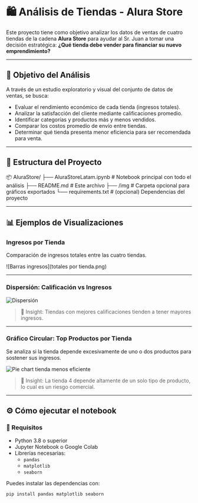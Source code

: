 # 🛍️ Análisis de Tiendas - Alura Store

Este proyecto tiene como objetivo analizar los datos de ventas de cuatro tiendas de la cadena **Alura Store** para ayudar al Sr. Juan a tomar una decisión estratégica: **¿Qué tienda debe vender para financiar su nuevo emprendimiento?**

---

## 🎯 Objetivo del Análisis

A través de un estudio exploratorio y visual del conjunto de datos de ventas, se busca:

- Evaluar el rendimiento económico de cada tienda (ingresos totales).
- Analizar la satisfacción del cliente mediante calificaciones promedio.
- Identificar categorías y productos más y menos vendidos.
- Comparar los costos promedio de envío entre tiendas.
- Determinar qué tienda presenta menor eficiencia para ser recomendada para venta.

---

## 📁 Estructura del Proyecto

📦 AluraStore/
├── AluraStoreLatam.ipynb # Notebook principal con todo el análisis
├── README.md # Este archivo
├── /img # Carpeta opcional para gráficos exportados
└── requirements.txt # (opcional) Dependencias del proyecto

---

## 📊 Ejemplos de Visualizaciones

### Ingresos por Tienda
Comparación de ingresos totales entre las cuatro tiendas.

![Barras ingresos](totales por tienda.png)

---

### Dispersión: Calificación vs Ingresos

![Dispersión](img/calificacion_vs_ingresos.png)

> 📌 Insight: Tiendas con mejores calificaciones tienden a tener mayores ingresos.

---

### Gráfico Circular: Top Productos por Tienda

Se analiza si la tienda depende excesivamente de uno o dos productos para sostener sus ingresos.

![Pie chart tienda menos eficiente](img/top_productos_tienda4.png)

> 📌 Insight: La tienda 4 depende altamente de un solo tipo de producto, lo cual es un riesgo comercial.

---

## ⚙️ Cómo ejecutar el notebook

### 🔧 Requisitos

- Python 3.8 o superior
- Jupyter Notebook o Google Colab
- Librerías necesarias:
  - `pandas`
  - `matplotlib`
  - `seaborn`

Puedes instalar las dependencias con:

```bash
pip install pandas matplotlib seaborn
